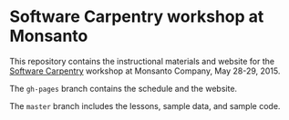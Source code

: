 # Software Carpentry workshop at Monsanto

This repository contains the instructional materials and website for the 
[Software Carpentry](http://software-carpentry.org) workshop at 
Monsanto Company, May 28-29, 2015. 

The `gh-pages` branch contains the schedule and the website.

The `master` branch includes the lessons, sample data, and sample code.

